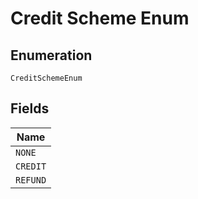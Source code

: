 
# Credit Scheme Enum

## Enumeration

`CreditSchemeEnum`

## Fields

| Name |
|  --- |
| `NONE` |
| `CREDIT` |
| `REFUND` |

